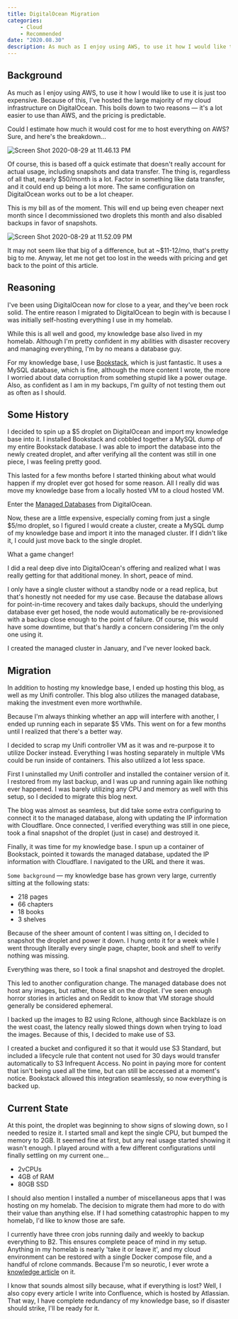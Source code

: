 ```yaml
---
title: DigitalOcean Migration
categories:
    - Cloud
    - Recommended
date: "2020.08.30"
description: As much as I enjoy using AWS, to use it how I would like to use it is just too expensive.
---
```


<!--markdownlint-disable-->

## Background

As much as I enjoy using AWS, to use it how I would like to use it is just too expensive. Because of this, I've hosted the large majority of my cloud infrastructure on DigitalOcean. This boils down to two reasons — it's a lot easier to use than AWS, and the pricing is predictable.

<!-- more -->

Could I estimate how much it would cost for me to host everything on AWS? Sure, and here's the breakdown...

<Image src="https://cdn.levine.io/uploads/images/gallery/2022-09//08/Screen-Shot-2020-08-29-at-11.46.13-PM.png" alt="Screen Shot 2020-08-29 at 11.46.13 PM" />

Of course, this is based off a quick estimate that doesn't really account for actual usage, including snapshots and data transfer. The thing is, regardless of all that, nearly $50/month is a lot. Factor in something like data transfer, and it could end up being a lot more. The same configuration on DigitalOcean works out to be a lot cheaper.

This is my bill as of the moment. This will end up being even cheaper next month since I decommissioned two droplets this month and also disabled backups in favor of snapshots.

<Image src="https://cdn.levine.io/uploads/images/gallery/2022-09//08/Screen-Shot-2020-08-29-at-11.52.09-PM.png" alt="Screen Shot 2020-08-29 at 11.52.09 PM" />

It may not seem like that big of a difference, but at ~$11-12/mo, that's pretty big to me. Anyway, let me not get too lost in the weeds with pricing and get back to the point of this article.

## Reasoning

I've been using DigitalOcean now for close to a year, and they've been rock solid. The entire reason I migrated to DigitalOcean to begin with is because I was initially self-hosting everything I use in my homelab.

While this is all well and good, my knowledge base also lived in my homelab. Although I'm pretty confident in my abilities with disaster recovery and managing everything, I'm by no means a database guy.

For my knowledge base, I use [Bookstack](https://bookstackapp.com), which is just fantastic. It uses a MySQL database, which is fine, although the more content I wrote, the more I worried about data corruption from something stupid like a power outage. Also, as confident as I am in my backups, I'm guilty of not testing them out as often as I should.

## Some History

I decided to spin up a $5 droplet on DigitalOcean and import my knowledge base into it. I installed Bookstack and cobbled together a MySQL dump of my entire Bookstack database. I was able to import the database into the newly created droplet, and after verifying all the content was still in one piece, I was feeling pretty good.

This lasted for a few months before I started thinking about what would happen if my droplet ever got hosed for some reason. All I really did was move my knowledge base from a locally hosted VM to a cloud hosted VM.

Enter the [Managed Databases](https://www.digitalocean.com/products/managed-databases/) from DigitalOcean.

Now, these are a little expensive, especially coming from just a single $5/mo droplet, so I figured I would create a cluster, create a MySQL dump of my knowledge base and import it into the managed cluster. If I didn't like it, I could just move back to the single droplet.

What a game changer!

I did a real deep dive into DigitalOcean's offering and realized what I was really getting for that additional money. In short, peace of mind.

I only have a single cluster without a standby node or a read replica, but that's honestly not needed for my use case. Because the database allows for point-in-time recovery and takes daily backups, should the underlying database ever get hosed, the node would automatically be re-provisioned with a backup close enough to the point of failure. Of course, this would have some downtime, but that's hardly a concern considering I'm the only one using it.

I created the managed cluster in January, and I've never looked back.

## Migration

In addition to hosting my knowledge base, I ended up hosting this blog, as well as my Unifi controller. This blog also utilizes the managed database, making the investment even more worthwhile.

Because I'm always thinking whether an app will interfere with another, I ended up running each in separate $5 VMs. This went on for a few months until I realized that there's a better way.

I decided to scrap my Unifi controller VM as it was and re-purpose it to utilize Docker instead. Everything I was hosting separately in multiple VMs could be run inside of containers. This also utilized a lot less space.

First I uninstalled my Unifi controller and installed the container version of it. I restored from my last backup, and I was up and running again like nothing ever happened. I was barely utilizing any CPU and memory as well with this setup, so I decided to migrate this blog next.

The blog was almost as seamless, but did take some extra configuring to connect it to the managed database, along with updating the IP information with Cloudflare. Once connected, I verified everything was still in one piece, took a final snapshot of the droplet (just in case) and destroyed it.

Finally, it was time for my knowledge base. I spun up a container of Bookstack, pointed it towards the managed database, updated the IP information with Cloudflare. I navigated to the URL and there it was.

`Some background` — my knowledge base has grown very large, currently sitting at the following stats:

* 218 pages
* 66 chapters
* 18 books
* 3 shelves

Because of the sheer amount of content I was sitting on, I decided to snapshot the droplet and power it down. I hung onto it for a week while I went through literally every single page, chapter, book and shelf to verify nothing was missing.

Everything was there, so I took a final snapshot and destroyed the droplet.

This led to another configuration change. The managed database does not host any images, but rather, those sit on the droplet. I've seen enough horror stories in articles and on Reddit to know that VM storage should generally be considered ephemeral.

I backed up the images to B2 using Rclone, although since Backblaze is on the west coast, the latency really slowed things down when trying to load the images. Because of this, I decided to make use of S3.

I created a bucket and configured it so that it would use S3 Standard, but included a lifecycle rule that content not used for 30 days would transfer automatically to S3 Infrequent Access. No point in paying more for content that isn't being used all the time, but can still be accessed at a moment's notice. Bookstack allowed this integration seamlessly, so now everything is backed up.

## Current State

At this point, the droplet was beginning to show signs of slowing down, so I needed to resize it. I started small and kept the single CPU, but bumped the memory to 2GB. It seemed fine at first, but any real usage started showing it wasn't enough. I played around with a few different configurations until finally settling on my current one...

* 2vCPUs
* 4GB of RAM
* 80GB SSD

I should also mention I installed a number of miscellaneous apps that I was hosting on my homelab. The decision to migrate them had more to do with their value than anything else. If I had something catastrophic happen to my homelab, I'd like to know those are safe.

I currently have three cron jobs running daily and weekly to backup everything to B2. This ensures complete peace of mind in my setup. Anything in my homelab is nearly 'take it or leave it', and my cloud environment can be restored with a single Docker compose file, and a handful of rclone commands. Because I'm so neurotic, I ever wrote a [knowledge article](https://knowledge.davelevine.io/books/digitalocean/page/how-to-restore-digitalocean-environment) on it.

I know that sounds almost silly because, what if everything is lost? Well, I also copy every article I write into Confluence, which is hosted by Atlassian. That way, I have complete redundancy of my knowledge base, so if disaster should strike, I'll be ready for it.
